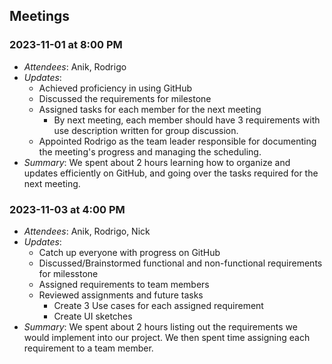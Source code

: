 ## Meetings

### 2023-11-01 at 8:00 PM
- *Attendees*: Anik, Rodrigo
- *Updates*:
  - Achieved proficiency in using GitHub
  - Discussed the requirements for milestone
  - Assigned tasks for each member for the next meeting
    - By next meeting, each member should have 3 requirements with use description written for group discussion.
  - Appointed Rodrigo as the team leader responsible for documenting the meeting's progress and managing the scheduling.
- *Summary*: We spent about 2 hours learning how to organize and updates efficiently on GitHub, and going over the tasks required for the next meeting.

### 2023-11-03 at 4:00 PM
- *Attendees*: Anik, Rodrigo, Nick
- *Updates*:
  - Catch up everyone with progress on GitHub
  - Discussed/Brainstormed functional and non-functional requirements for milesstone
  - Assigned requirements to team members
  - Reviewed assignments and future tasks
    - Create 3 Use cases for each assigned requirement
    - Create UI sketches
- *Summary*: We spent about 2 hours listing out the requirements we would implement into our project. We then spent time assigning each requirement to a team member.
  
